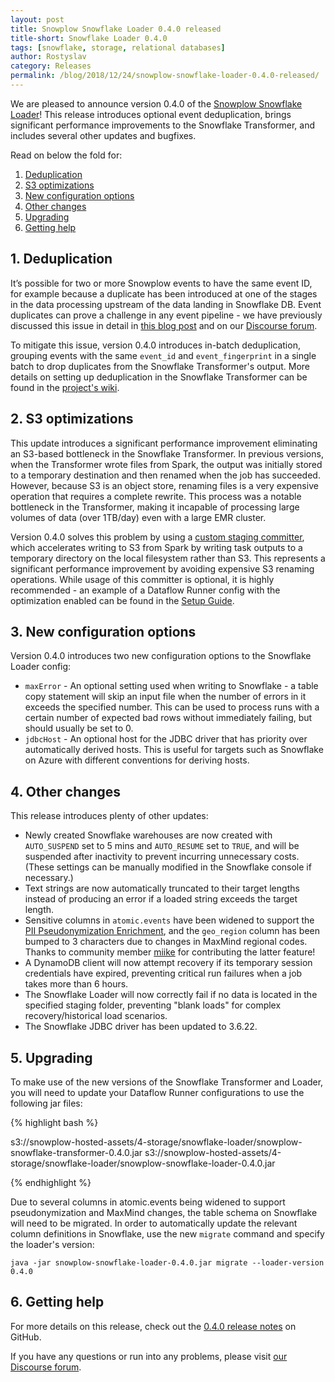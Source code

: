 ```yaml
---
layout: post
title: Snowplow Snowflake Loader 0.4.0 released
title-short: Snowflake Loader 0.4.0
tags: [snowflake, storage, relational databases]
author: Rostyslav
category: Releases
permalink: /blog/2018/12/24/snowplow-snowflake-loader-0.4.0-released/
---
```


We are pleased to announce version 0.4.0 of the [Snowplow Snowflake Loader][snowflake-loader-repo]! This release introduces optional event deduplication, brings significant performance improvements to the Snowflake Transformer, and includes several other updates and bugfixes.

Read on below the fold for:

1. [Deduplication](#dedupe)
2. [S3 optimizations](#s3-optimizations)
3. [New configuration options](#new-config)
4. [Other changes](#other-changes)
5. [Upgrading](#upgrading)
6. [Getting help](#help)

<!--more-->

<h2 id="dedupe">1. Deduplication</h2>

It’s possible for two or more Snowplow events to have the same event ID, for example because a duplicate has been introduced at one of the stages in the data processing upstream of the data landing in Snowflake DB. Event duplicates can prove a challenge in any event pipeline - we have previously discussed this issue in detail in [this blog post][duplicate-blog] and on our [Discourse forum][duplicate-discourse].

To mitigate this issue, version 0.4.0 introduces in-batch deduplication, grouping events with the same `event_id` and `event_fingerprint` in a single batch to drop duplicates from the Snowflake Transformer's output. More details on setting up deduplication in the Snowflake Transformer can be found in the [project's wiki][duplicate-wiki].

<h2 id="s3-optimizations">2. S3 optimizations</h2>

This update introduces a significant performance improvement eliminating an S3-based bottleneck in the Snowflake Transformer. In previous versions, when the Transformer wrote files from Spark, the output was initially stored to a temporary destination and then renamed when the job has succeeded. However, because S3 is an object store, renaming files is a very expensive operation that requires a complete rewrite. This process was a notable bottleneck in the Transformer, making it incapable of processing large volumes of data (over 1TB/day) even with a large EMR cluster.

Version 0.4.0 solves this problem by using a [custom staging committer][s3committer], which accelerates writing to S3 from Spark by writing task outputs to a temporary directory on the local filesystem rather than S3. This represents a significant performance improvement by avoiding expensive S3 renaming operations. While usage of this committer is optional, it is highly recommended - an example of a Dataflow Runner config with the optimization enabled can be found in the [Setup Guide][dataflow-runner-wiki].

<h2 id="new-config">3. New configuration options</h2>

Version 0.4.0 introduces two new configuration options to the Snowflake Loader config:
* `maxError` - An optional setting used when writing to Snowflake - a table copy statement will skip an input file when the number of errors in it exceeds the specified number. This can be used to process runs with a certain number of expected bad rows without immediately failing, but should usually be set to 0.
* `jdbcHost` - An optional host for the JDBC driver that has priority over automatically derived hosts. This is useful for targets such as Snowflake on Azure with different conventions for deriving hosts.

<h2 id="other-changes">4. Other changes</h2>

This release introduces plenty of other updates:

* Newly created Snowflake warehouses are now created with `AUTO_SUSPEND` set to 5 mins and `AUTO_RESUME` set to `TRUE`, and will be suspended after inactivity to prevent incurring unnecessary costs. (These settings can be manually modified in the Snowflake console if necessary.)
* Text strings are now automatically truncated to their target lengths instead of producing an error if a loaded string exceeds the target length.
* Sensitive columns in `atomic.events` have been widened to support the [PII Pseudonymization Enrichment][pii], and the `geo_region` column has been bumped to 3 characters due to changes in MaxMind regional codes. Thanks to community member [miike][miike] for contributing the latter feature!
* A DynamoDB client will now attempt recovery if its temporary session credentials have expired, preventing critical run failures when a job takes more than 6 hours.
* The Snowflake Loader will now correctly fail if no data is located in the specified staging folder, preventing "blank loads" for complex recovery/historical load scenarios.
* The Snowflake JDBC driver has been updated to 3.6.22.

<h2 id="upgrading">5. Upgrading</h2>

To make use of the new versions of the Snowflake Transformer and Loader, you will need to update your Dataflow Runner configurations to use the following jar files:

{% highlight bash %}

s3://snowplow-hosted-assets/4-storage/snowflake-loader/snowplow-snowflake-transformer-0.4.0.jar
s3://snowplow-hosted-assets/4-storage/snowflake-loader/snowplow-snowflake-loader-0.4.0.jar

{% endhighlight %}

Due to several columns in atomic.events being widened to support pseudonymization and MaxMind changes, the table schema on Snowflake will need to be migrated. In order to automatically update the relevant column definitions in Snowflake, use the new `migrate` command and specify the loader's version:

`java -jar snowplow-snowflake-loader-0.4.0.jar migrate --loader-version 0.4.0`

<h2 id="help">6. Getting help</h2>

For more details on this release, check out the [0.4.0 release notes][release-notes] on GitHub.

If you have any questions or run into any problems, please visit [our Discourse forum][discourse].

[snowflake-loader-repo]: https://github.com/snowplow-incubator/snowplow-snowflake-loader
[duplicate-blog]: https://snowplowanalytics.com/blog/2015/08/19/dealing-with-duplicate-event-ids/
[duplicate-discourse]: https://discourse.snowplowanalytics.com/t/recovering-pipelines-with-cross-batch-deduplication-enabled-tutorial/1397
[dynamodb]: https://aws.amazon.com/dynamodb/
[duplicate-wiki]: https://github.com/snowplow-incubator/snowplow-snowflake-loader/wiki/Setup-Guide
[events-manifest]: https://github.com/snowplow-incubator/snowplow-events-manifest
[s3committer]: https://github.com/rdblue/s3committer
[dataflow-runner-wiki]: https://github.com/snowplow-incubator/snowplow-snowflake-loader/wiki/Setup-Guide#dataflow-runner
[pii]: https://snowplowanalytics.com/blog/2018/06/14/snowplow-r106-acropolis-released-with-pii-enrichment-upgrade/
[miike]: https://github.com/miike
[release-notes]: https://github.com/snowplow/snowplow-snowflake-loader/releases/tag/0.4.0
[discourse]: http://discourse.snowplowanalytics.com/
